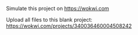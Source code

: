 Simulate this project on https://wokwi.com

Upload all files to this blank project:
https://wokwi.com/projects/340036460004508242